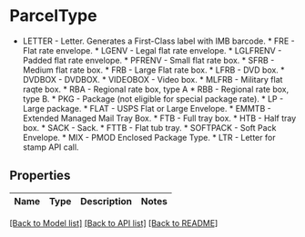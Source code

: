 # ParcelType

* LETTER -  Letter. Generates a First-Class label with IMB barcode.  * FRE - Flat rate envelope. * LGENV - Legal flat rate envelope. * LGLFRENV - Padded flat rate envelope. * PFRENV - Small flat rate box. * SFRB - Medium flat rate box. * FRB - Large Flat rate box. * LFRB - DVD box. * DVDBOX - DVDBOX. * VIDEOBOX - Video box. * MLFRB - Military flat raqte box. * RBA - Regional rate box, type A * RBB -  Regional rate box, type B. * PKG - Package (not eligible for special package rate). * LP - Large package. * FLAT - USPS Flat or Large Envelope. * EMMTB - Extended Managed Mail Tray Box. * FTB - Full tray box. * HTB - Half tray box. * SACK - Sack. * FTTB - Flat tub tray. * SOFTPACK - Soft Pack Envelope. * MIX - PMOD Enclosed Package Type. * LTR - Letter for stamp API call. 
## Properties
Name | Type | Description | Notes
------------ | ------------- | ------------- | -------------

[[Back to Model list]](../README.md#documentation-for-models) [[Back to API list]](../README.md#documentation-for-api-endpoints) [[Back to README]](../README.md)


